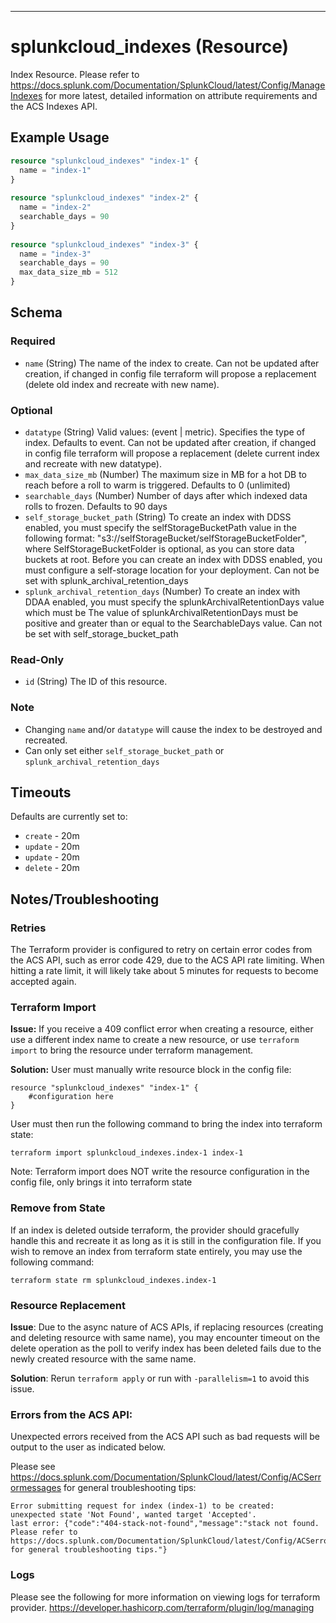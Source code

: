--- 

# splunkcloud_indexes (Resource)

Index Resource. Please refer to https://docs.splunk.com/Documentation/SplunkCloud/latest/Config/ManageIndexes for more latest, detailed information on attribute requirements and the ACS Indexes API.

## Example Usage

```terraform
resource "splunkcloud_indexes" "index-1" {
  name = "index-1"
}
 
resource "splunkcloud_indexes" "index-2" {
  name = "index-2"
  searchable_days = 90
}
 
resource "splunkcloud_indexes" "index-3" {
  name = "index-3"
  searchable_days = 90
  max_data_size_mb = 512
}
```

## Schema

### Required

- `name` (String) The name of the index to create. Can not be updated after creation, if changed in config file terraform will propose a replacement (delete old index and recreate with new name).

### Optional

-  `datatype` (String) Valid values: (event | metric). Specifies the type of index. Defaults to event. Can not be updated after creation, if changed in config file terraform will propose a replacement (delete current index and recreate with new datatype).
-  `max_data_size_mb` (Number) The maximum size in MB for a hot DB to reach before a roll to warm is triggered. Defaults to 0 (unlimited)
-  `searchable_days` (Number) Number of days after which indexed data rolls to frozen. Defaults to 90 days
-  `self_storage_bucket_path` (String) To create an index with DDSS enabled, you must specify the selfStorageBucketPath value in the following format: "s3://selfStorageBucket/selfStorageBucketFolder", where SelfStorageBucketFolder is optional, as you can store data buckets at root. Before you can create an index with DDSS enabled, you must configure a self-storage location for your deployment. Can not be set with splunk_archival_retention_days
-  `splunk_archival_retention_days` (Number) To create an index with DDAA enabled, you must specify the splunkArchivalRetentionDays value which must be The value of splunkArchivalRetentionDays must be positive and greater than or equal to the SearchableDays value. Can not be set with self_storage_bucket_path

### Read-Only

- `id` (String) The ID of this resource.

### Note 
- Changing `name` and/or `datatype` will cause the index to be destroyed and recreated.
- Can only set either `self_storage_bucket_path` or `splunk_archival_retention_days`

## Timeouts 
Defaults are currently set to:
- `create` -  20m
- `update` -  20m
- `update` -  20m
- `delete` -  20m 

## Notes/Troubleshooting 

### Retries 

The Terraform provider is configured to retry on certain error codes from the ACS API, such as error code 429, due 
to the ACS API rate limiting. When hitting a rate limit, it will likely take about 5 minutes for requests to become accepted again. 

### Terraform Import 
**Issue:** If you receive a 409 conflict error when creating a resource, either use a different index name to create a new resource, or use `terraform import` to bring
  the resource under terraform management. 

**Solution:** User must manually write resource block in the config file:
```
resource "splunkcloud_indexes" "index-1" {
    #configuration here
}
```

User must then run the following command to bring the index into terraform state: 

```terraform import splunkcloud_indexes.index-1 index-1```

Note: Terraform import does NOT write the resource configuration in the config file, only brings it into terraform state
                
### Remove from State 
If an index is deleted outside terraform, the provider should gracefully handle this and recreate it as long as it is still in the configuration file. 
If you wish to remove an index from terraform state entirely, you may use the following command: 

``` terraform state rm splunkcloud_indexes.index-1 ```

### Resource Replacement 
**Issue**: Due to the async nature of ACS APIs, if replacing resources (creating and deleting resource with same name), you may 
encounter timeout on the delete operation as the poll to verify index has been deleted fails due to the newly created resource 
with the same name. 

**Solution**: Rerun `terraform apply` or run with `-parallelism=1` to avoid this issue. 
                          
### Errors from the ACS API: 
Unexpected errors received from the ACS API such as bad requests will be output to the user as indicated below. 

Please see https://docs.splunk.com/Documentation/SplunkCloud/latest/Config/ACSerrormessages for general troubleshooting tips: 

``` 
Error submitting request for index (index-1) to be created: 
unexpected state 'Not Found', wanted target 'Accepted'. 
last error: {"code":"404-stack-not-found","message":"stack not found. 
Please refer to https://docs.splunk.com/Documentation/SplunkCloud/latest/Config/ACSerrormessages 
for general troubleshooting tips."}
```

### Logs 
Please see the following for more information on viewing logs for terraform provider. https://developer.hashicorp.com/terraform/plugin/log/managing
